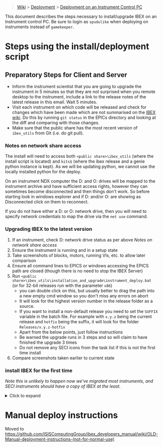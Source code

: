 > [Wiki](Home) > [Deployment](Deployment) > [Deployment on an Instrument Control PC](Deployment-on-an-Instrument-Control-PC)

This document describes the steps necessary to install/upgrade IBEX on an Instrument control PC. Be sure to login as `spudulike` when deploying on instruments instead of `gamekeeper`.

# Steps using the install/deployment script
## Preparatory Steps for Client and Server

- Inform the instrument scientist that you are going to upgrade the instrument in 5 minutes so that they are not surprised when you remote desktop to the instrument, include a link to the release notes of the latest release in this email. Wait 5 minutes.
- Visit each instrument on which code will be released and check for changes which have been made which are not summarised on the [IBEX wiki](https://github.com/ISISComputingGroup/IBEX/wiki#instrument-information). Do this by running `git status` in the EPICs directory and looking at the diff and comparing with those changes.
- Make sure that the public share has the most recent version of `ibex_utils` from Git (i.e. do git pull).

### Notes on network share access
The install will need to access both `<public share>\ibex_utils` (where the install script is located) and `kits$` (where the ibex release and a genie python instance is kept). As we will be updating python, we cannot use the locally installed python for the deploy. 

On an instrument NDX computer the D: and O: drives will be mapped to the instrument archive and have sufficient access rights, however they can sometimes become disconnected and then things don't work. So before starting look in windows explorer and if D: and/or O: are showing as Disconnected click on them to reconnect.

If you do not have either a D: or O: network drive, then you will need to specify network credentials to map the drive via the `net use` command.    

### Upgrading IBEX to the latest version
1. If an instrument, check D: network drive status as per above _Notes on network share access_
1. Ensure the instrument is running and in a setup state
1. Take screenshots of blocks, motors, running VIs, etc. to allow later comparison
1. Ensure all command lines to EPICS or windows accessing the EPICS path are closed (though there is no need to stop the IBEX Server)
1. Run `<public share>\ibex_utils\installation_and_upgrade\instrument_deploy.bat` (or for 32-bit releases run with the parameter `x86`)
    - you can double click on this, but usually better to drag the path into a new empty cmd window so you don't miss any errors on abort  
    - It will look for the highest version number in the release folder as a source.
    - If you want to install a non-default release you need to set the `SUFFIX` variable in the batch file. For example with `x.y.z` being the current release and `hotfix` being the suffix, it will look for the folder `Releases/x.y.z-hotfix`
    - Apart from the below points, just follow instructions
    - Be warned the upgrade runs in 3 steps and so will claim to have finished the upgrade 3 times
    - Do not remove any SECI icons from the task list if this is not the first time install
1. Compare screenshots taken earlier to current state

### install IBEX for the first time
_Note this is unlikely to happen now we've migrated most instruments, and SECI instruments should have a copy of IBEX at the least._
<details>
<summary> Click to expand</summary>

- If an instrument, check D: network drive status as per above _Notes on network share access_
- Run `<public share>\ibex_utils\installation_and_upgrade\instrument_install.bat` (if you are on a test machine you may have to enter the full DNS path rather than the shorthand)
    - you can double click on this, but usually better to drag the path into a new empty cmd window so you don't miss any errors on abort  
    - It will look for the highest version number in the release folder as a source.
    - If you want to install a non-default release you need to set the `SUFFIX` variable in the batch file. For example with `x.y.z` being the current release and `hotfix` being the suffix, it will look for the folder `Releases/x.y.z-hotfix`
    - Follow the instructions on the command line. 
- If needed, shutdown IBEX and [upgrade the ISISICP](Upgrade-ISISICP). Remember to run the journal parser installation (Step 8 of upgrading ICP) - this can take some time.
- After the script has successfully finished and the IBEX server has been started, run `instrument_test.bat` in the same folder and follow the instructions.
</details>

# Manual deploy instructions

Moved to https://github.com/ISISComputingGroup/ibex_developers_manual/wiki/OLD-Manual-deployment-instructions-(not-for-normal-use)
